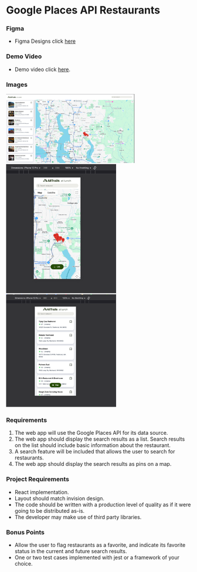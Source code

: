 # Google Places API Restaurants

### Figma

- Figma Designs click [here](https://www.figma.com/file/1I4xPrVbqaWCcEcA1wySox/Homework%3A-AllTrails-at-lunch?node-id=0%3A1&t=pZ21obo1DhD8oIoQ-0)

### Demo Video

- Demo video click [here](https://www.loom.com/share/ca1e6c54a6554416ad17c56076a30b67?sid=8b1d4dcd-06ad-4442-8355-546b0551f75f).

### Images

<img src="./public/readme/desktop.png" alt="desktop map" width="350"/>

<img src="./public/readme/mobile-map.png" alt="desktop map" width="300"/>

<img src="./public/readme/mobile-list.png" alt="desktop map" width="300"/>

### Requirements

1. The web app will use the Google Places API for its data source.
2. The web app should display the search results as a list. Search results on the list should include basic information about the restaurant.
3. A search feature will be included that allows the user to search for restaurants.
4. The web app should display the search results as pins on a map.

### Project Requirements

- React implementation.
- Layout should match invision design.
- The code should be written with a production level of quality as if it were going to be
  distributed as-is.
- The developer may make use of third party libraries.

### Bonus Points

- Allow the user to flag restaurants as a favorite, and indicate its favorite status in the
  current and future search results.
- One or two test cases implemented with jest or a framework of your choice.
